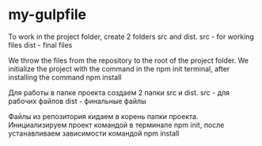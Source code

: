 # my-gulpfile

To work in the project folder, create 2 folders src and dist.
src - for working files
dist - final files

We throw the files from the repository to the root of the project folder.
We initialize the project with the command in the npm init terminal,
after installing the command npm install


Для работы в папке проекта создаем 2 папки src и dist.
src - для рабочих файлов
dist - финальные файлы

Файлы из репозитория кидаем в корень папки проекта. 
Инициализируем проект командой в терминале npm init, 
после устанавливаем зависимости командой npm install
